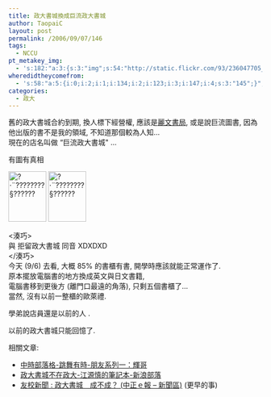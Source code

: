 ```yaml
---
title: 政大書城換成巨流政大書城
author: TaopaiC
layout: post
permalink: /2006/09/07/146
tags:
  - NCCU
pt_metakey_img:
  - 's:182:"a:3:{s:3:"img";s:54:"http://static.flickr.com/93/236047705_a84a4e6c5d_t.jpg";s:3:"alt";s:21:"?·¨????????§??????";s:3:"url";s:47:"http://www.flickr.com/photos/taopaic/236047705/";}";'
wheredidtheycomefrom:
  - 's:58:"a:5:{i:0;i:2;i:1;i:134;i:2;i:123;i:3;i:147;i:4;s:3:"145";}";'
categories:
  - 政大
---
```

舊的政大書城合約到期, 換人標下經營權, 應該是[麗文書局][1], 或是說巨流圖書, 因為他出版的書不是我的領域, 不知道那個較為人知&#8230;  
現在的店名叫做 &#8220;巨流政大書城" &#8230;

有圖有真相

<a href="http://www.flickr.com/photos/taopaic/236047705/" class="tt-flickr"><img src="http://static.flickr.com/93/236047705_a84a4e6c5d_t.jpg" alt="?·¨????????§??????" border="0" height="100" width="75" /></a> <a href="http://www.flickr.com/photos/taopaic/236047706/" class="tt-flickr"><img src="http://static.flickr.com/90/236047706_442bb85a57_t.jpg" alt="?·¨????????§??????" border="0" height="100" width="75" /></a>

<湊巧>  
與 拒留政大書城 同音 XDXDXD  
</湊巧>  
今天 (9/6) 去看, 大概 85% 的書櫃有書, 開學時應該就能正常運作了.  
原本擺放電腦書的地方換成英文與日文書籍,  
電腦書移到更後方 (離門口最遠的角落), 只剩五個書櫃了&#8230;  
當然, 沒有以前一整櫃的歐萊禮.

學弟說店員還是以前的人 .

以前的政大書城只能回憶了.

相關文章:

*   [中時部落格-跳舞有時-朋友系列一：輝哥][2]
*   [政大書城不在政大-江源慎的筆記本-新浪部落][3]
*   [友校新聞 : 政大書城　成不成？ (中正ｅ報 &#8211; 新聞區)][4] (更早的事)

 [1]: http://www.liwen.com.tw/
 [2]: http://blog.chinatimes.com/prayer/archive/2005/12/17/30321.html
 [3]: http://blog.sina.com.tw/4385/article.php?pbgid=4385&entryid=16186
 [4]: http://enews.ccu.edu.tw/modules/news/article.php?storyid=1972